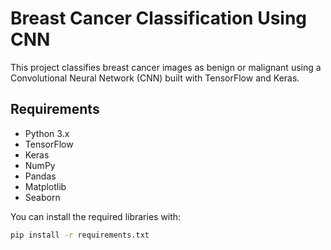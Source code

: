 # Breast Cancer Classification Using CNN

This project classifies breast cancer images as benign or malignant using a Convolutional Neural Network (CNN) built with TensorFlow and Keras.

## Requirements

- Python 3.x
- TensorFlow
- Keras
- NumPy
- Pandas
- Matplotlib
- Seaborn

You can install the required libraries with:

```bash or pip install
pip install -r requirements.txt
